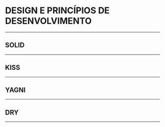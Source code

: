 # DESIGN E PRINCÍPIOS DE DESENVOLVIMENTO
---
## SOLID
---
## KISS
---
## YAGNI
---
## DRY
---
<!---
## GOF design patterns
---
## domain driven design DDD
---
## test driven development TDD
---
--->
